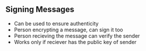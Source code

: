 Signing Messages
--------------

* Can be used to ensure authenticity
* Person encrypting a message, can sign it too
* Person recieving the message can verify the sender
* Works only if reciever has the public key of sender
